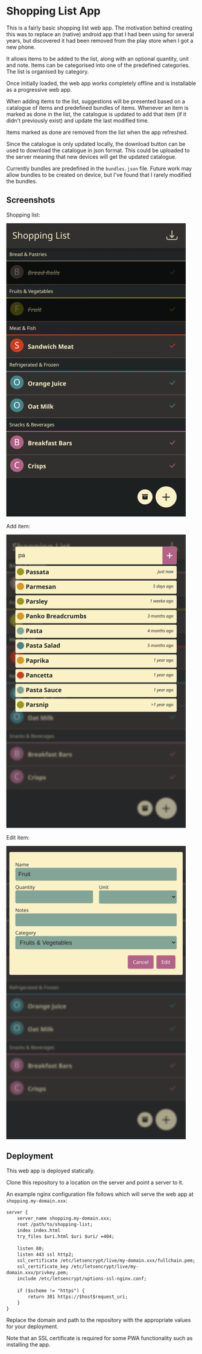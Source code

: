 # Shopping List App

This is a fairly basic shopping list web app. The motivation behind creating this was to replace an (native) android app that I had been using for several years, but discovered it had been removed from the play store when I got a new phone.

It allows items to be added to the list, along with an optional quantity, unit and note. Items can be categorised into one of the predefined categories. The list is organised by category.

Once initially loaded, the web app works completely offline and is installable as a progressive web app.

When adding items to the list, suggestions will be presented based on a catalogue of items and predefined bundles of items. Whenever an item is marked as done in the list, the catalogue is updated to add that item (if it didn't previously exist) and update the last modified time.

Items marked as done are removed from the list when the app refreshed.

Since the catalogue is only updated locally, the download button can be used to download the catalogue in json format. This could be uploaded to the server meaning that new devices will get the updated catalogue.

Currently bundles are predefined in the ```bundles.json``` file. Future work may allow bundles to be created on device, but I've found that I rarely modified the bundles.

## Screenshots

Shopping list:

![shopping_list](./.screenshots/shopping_list.png)

Add item:

![new_item](./.screenshots/new_item.png)

Edit item:

![edit_item](./.screenshots/edit_item.png)

## Deployment

This web app is deployed statically.

Clone this repository to a location on the server and point a server to it.

An example nginx configuration file follows which will serve the web app at ```shopping.my-domain.xxx```:

```
server {
	server_name shopping.my-domain.xxx;
	root /path/to/shopping-list;
	index index.html
	try_files $uri.html $uri $uri/ =404;
	
	listen 80;
	listen 443 ssl http2;
	ssl_certificate /etc/letsencrypt/live/my-domain.xxx/fullchain.pem;
	ssl_certificate_key /etc/letsencrypt/live/my-domain.xxx/privkey.pem;
	include /etc/letsencrypt/options-ssl-nginx.conf;

	if ($scheme != "https") {
		return 301 https://$host$request_uri;
	}
}
```

Replace the domain and path to the repository with the appropriate values for your deployment.

Note that an SSL certificate is required for some PWA functionality such as installing the app.
